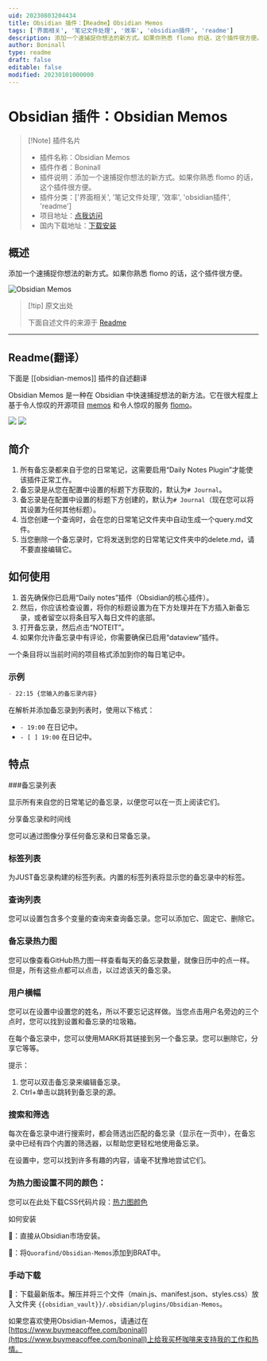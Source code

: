 ```yaml
---
uid: 20230803204434
title: Obsidian 插件：【Readme】Obsidian Memos
tags: ['界面相关', '笔记文件处理', '效率', 'obsidian插件', 'readme']
description: 添加一个速捕捉你想法的新方式。如果你熟悉 flomo 的话，这个插件很方便。
author: Boninall
type: readme
draft: false
editable: false
modified: 20230101000000
---
```


# Obsidian 插件：Obsidian Memos

> [!Note] 插件名片
> - 插件名称：Obsidian Memos
> - 插件作者：Boninall
> - 插件说明：添加一个速捕捉你想法的新方式。如果你熟悉 flomo 的话，这个插件很方便。
> - 插件分类：['界面相关', '笔记文件处理', '效率', 'obsidian插件', 'readme']
> - 项目地址：[点我访问](https://github.com/Quorafind/Obsidian-Memos)
> - 国内下载地址：[下载安装](https://pkmer.cn/products/plugin/pluginMarket/?obsidian-memos)

## 概述

添加一个速捕捉你想法的新方式。如果你熟悉 flomo 的话，这个插件很方便。

![Obsidian Memos](https://cdn.pkmer.cn/covers/obsidian-memos.png!pkmer)

> [!tip] 原文出处
> 
>下面自述文件的来源于 [Readme](https://ghproxy.net/https://raw.githubusercontent.com/Quorafind/Obsidian-Memos/main/README.md)
> 

---

## Readme(翻译）

下面是 [[obsidian-memos]] 插件的自述翻译


Obsidian Memos 是一种在 Obsidian 中快速捕捉想法的新方法。它在很大程度上基于令人惊叹的开源项目 [memos](https://github.com/justmemos/memos) 和令人惊叹的服务 [flomo](https://flomoapp.com/)。

![](https://raw.githubusercontent.com/Quorafind/Obsidian-Memos/main/document/Memos-Desktop.png)
![](https://raw.githubusercontent.com/Quorafind/Obsidian-Memos/main/document/Memos-Mobile.png)

## 简介

1. 所有备忘录都来自于您的日常笔记，这需要启用“Daily Notes Plugin”才能使该插件正常工作。
2. 备忘录是从您在配置中设置的标题下方获取的，默认为`# Journal`。
3. 备忘录是在配置中设置的标题下方创建的，默认为`# Journal`（现在您可以将其设置为任何其他标题）。
4. 当您创建一个查询时，会在您的日常笔记文件夹中自动生成一个query.md文件。
5. 当您删除一个备忘录时，它将发送到您的日常笔记文件夹中的delete.md，请不要直接编辑它。

## 如何使用

1. 首先确保你已启用“Daily notes”插件（Obsidian的核心插件）。
2. 然后，你应该检查设置，将你的标题设置为在下方处理并在下方插入新备忘录，或者留空以将条目写入每日文件的底部。
3. 打开备忘录，然后点击“NOTEIT”。
4. 如果你允许备忘录中有评论，你需要确保已启用“dataview”插件。

一个条目将以当前时间的项目格式添加到你的每日笔记中。

### 示例

```markdown
- 22:15 {您输入的备忘录内容}
```

在解析并添加备忘录到列表时，使用以下格式：

- `- 19:00` 在日记中。
- `- [ ] 19:00` 在日记中。

## 特点

###备忘录列表

显示所有来自您的日常笔记的备忘录，以便您可以在一页上阅读它们。

分享备忘录和时间线

您可以通过图像分享任何备忘录和日常备忘录。

### 标签列表

为JUST备忘录构建的标签列表。内置的标签列表将显示您的备忘录中的标签。

### 查询列表

您可以设置包含多个变量的查询来查询备忘录。您可以添加它、固定它、删除它。

### 备忘录热力图

您可以像查看GitHub热力图一样查看每天的备忘录数量，就像日历中的点一样。但是，所有这些点都可以点击，以过滤该天的备忘录。

### 用户横幅

您可以在设置中设置您的姓名，所以不要忘记这样做。当您点击用户名旁边的三个点时，您可以找到设置和备忘录的垃圾箱。

在每个备忘录中，您可以使用MARK将其链接到另一个备忘录。您可以删除它，分享它等等。

提示：

1. 您可以双击备忘录来编辑备忘录。
2. Ctrl+单击以跳转到备忘录的源。

### 搜索和筛选

每次在备忘录中进行搜索时，都会筛选出匹配的备忘录（显示在一页中），在备忘录中已经有四个内置的筛选器，以帮助您更轻松地使用备忘录。

在设置中，您可以找到许多有趣的内容，请毫不犹豫地尝试它们。

### 为热力图设置不同的颜色：

您可以在此处下载CSS代码片段：[热力图颜色](./document/Heatmap-css-snippet.css)

如何安装

💜：直接从Obsidian市场安装。

🚗：将`Quorafind/Obsidian-Memos`添加到BRAT中。

### 手动下载

🚚：下载最新版本。解压并将三个文件（main.js、manifest.json、styles.css）放入文件夹 `{{obsidian_vault}}/.obsidian/plugins/Obsidian-Memos`。

如果您喜欢使用Obsidian-Memos，请通过在[https://www.buymeacoffee.com/boninall](https://www.buymeacoffee.com/boninall)上给我买杯咖啡来支持我的工作和热情。





